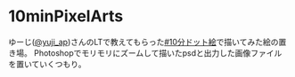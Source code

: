 # 10minPixelArts
ゆーじ([@yuji_ap](https://twitter.com/hashtag/yuji_ap))さんのLTで教えてもらった[#10分ドット絵](https://twitter.com/hashtag/10%E5%88%86%E3%83%89%E3%83%83%E3%83%88%E7%B5%B5)で描いてみた絵の置き場。
Photoshopでモリモリにズームして描いたpsdと出力した画像ファイルを置いていくつもり。
